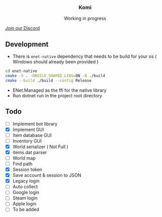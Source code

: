 <br/>
<div align="center">
<h3 align="center">Komi</h3>
<p align="center">
Working in progress
</p>
</div>

[Join our Discord](https://discord.gg/AhUnkUyCDe)

## Development

- There is `enet-native` dependency that needs to be build for your os ( Windows should already been provided )
```bash
cd enet-native
cmake -S . -DBUILD_SHARED_LIBS=ON -B ./build
cmake --build ./build --config Release
```
- ENet.Managed as the ffi for the native library
- Run dotnet run in the project root directory

## Todo
- [ ] Implement bot library
- [x] Implement GUI
- [ ] Item database GUI
- [ ] Inventory GUI
- [x] World serializer ( Not Full )
- [x] items.dat parser
- [ ] World map
- [ ] Find path
- [x] Session token
- [x] Save account & session to JSON
- [x] Legacy login
- [ ] Auto collect
- [ ] Google login
- [ ] Steam login
- [ ] Apple login
- [ ] To be added
